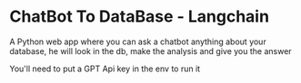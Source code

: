 # ChatBot To DataBase - Langchain
A Python web app where you can ask a chatbot anything about your database, he will look in the db, make the analysis and give you the answer

You'll need to put a GPT Api key in the env to run it
